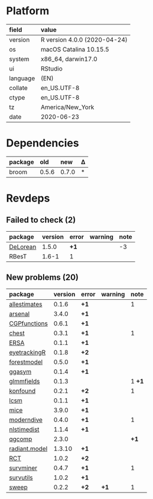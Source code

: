 # Platform

|field    |value                        |
|:--------|:----------------------------|
|version  |R version 4.0.0 (2020-04-24) |
|os       |macOS Catalina 10.15.5       |
|system   |x86_64, darwin17.0           |
|ui       |RStudio                      |
|language |(EN)                         |
|collate  |en_US.UTF-8                  |
|ctype    |en_US.UTF-8                  |
|tz       |America/New_York             |
|date     |2020-06-23                   |

# Dependencies

|package |old   |new   |Δ  |
|:-------|:-----|:-----|:--|
|broom   |0.5.6 |0.7.0 |*  |

# Revdeps

## Failed to check (2)

|package                          |version |error  |warning |note |
|:--------------------------------|:-------|:------|:-------|:----|
|[DeLorean](failures.md#delorean) |1.5.0   |__+1__ |        |-3   |
|RBesT                            |1.6-1   |1      |        |     |

## New problems (20)

|package                                   |version |error  |warning |note     |
|:-----------------------------------------|:-------|:------|:-------|:--------|
|[allestimates](problems.md#allestimates)  |0.1.6   |__+1__ |        |1        |
|[arsenal](problems.md#arsenal)            |3.4.0   |__+1__ |        |         |
|[CGPfunctions](problems.md#cgpfunctions)  |0.6.1   |__+1__ |        |         |
|[chest](problems.md#chest)                |0.3.1   |__+1__ |        |1        |
|[ERSA](problems.md#ersa)                  |0.1.1   |__+1__ |        |         |
|[eyetrackingR](problems.md#eyetrackingr)  |0.1.8   |__+2__ |        |         |
|[forestmodel](problems.md#forestmodel)    |0.5.0   |__+1__ |        |         |
|[ggasym](problems.md#ggasym)              |0.1.4   |__+1__ |        |         |
|[glmmfields](problems.md#glmmfields)      |0.1.3   |       |        |1 __+1__ |
|[konfound](problems.md#konfound)          |0.2.1   |__+2__ |        |1        |
|[lcsm](problems.md#lcsm)                  |0.1.1   |__+1__ |        |         |
|[mice](problems.md#mice)                  |3.9.0   |__+1__ |        |         |
|[moderndive](problems.md#moderndive)      |0.4.0   |__+1__ |        |1        |
|[nlstimedist](problems.md#nlstimedist)    |1.1.4   |__+1__ |        |         |
|[qgcomp](problems.md#qgcomp)              |2.3.0   |       |        |__+1__   |
|[radiant.model](problems.md#radiantmodel) |1.3.10  |__+1__ |        |         |
|[RCT](problems.md#rct)                    |1.0.2   |__+2__ |        |         |
|[survminer](problems.md#survminer)        |0.4.7   |__+1__ |        |1        |
|[survutils](problems.md#survutils)        |1.0.2   |__+1__ |        |         |
|[sweep](problems.md#sweep)                |0.2.2   |__+2__ |__+1__  |1        |

